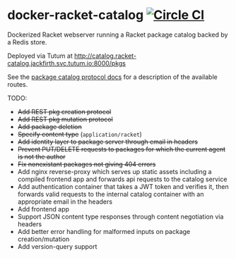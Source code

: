 # docker-racket-catalog [![Circle CI](https://circleci.com/gh/jackfirth/docker-racket-catalog.svg?style=svg)](https://circleci.com/gh/jackfirth/docker-racket-catalog)

Dockerized Racket webserver running a Racket package catalog backed by a Redis store.

Deployed via Tutum at http://catalog.racket-catalog.jackfirth.svc.tutum.io:8000/pkgs

See the [package catalog protocol docs](http://docs.racket-lang.org/pkg/catalog-protocol.html) for a description of the available routes.

TODO:

- ~~Add REST pkg creation protocol~~
- ~~Add REST pkg mutation protocol~~
- ~~Add package deletion~~
- ~~Specify content type~~ (`application/racket`)
- ~~Add identity layer to package server through email in headers~~
- ~~Prevent PUT/DELETE requests to packages for which the current agent is not the author~~
- ~~Fix nonexistant packages not giving 404 errors~~
- Add nginx reverse-proxy which serves up static assets including a compiled frontend app and forwards api requests to the catalog service
- Add authentication container that takes a JWT token and verifies it, then forwards valid requests to the internal catalog container with an appropriate email in the headers
- Add frontend app
- Support JSON content type responses through content negotiation via headers
- Add better error handling for malformed inputs on package creation/mutation
- Add version-query support
